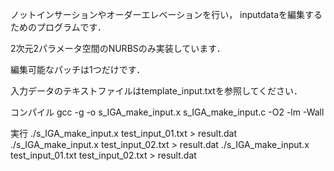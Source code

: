 
ノットインサーションやオーダーエレベーションを行い，
inputdataを編集するためのプログラムです．

2次元2パラメータ空間のNURBSのみ実装しています．

編集可能なパッチは1つだけです．

入力データのテキストファイルはtemplate_input.txtを参照してください．

コンパイル
gcc -g -o s_IGA_make_input.x s_IGA_make_input.c -O2 -lm -Wall

実行
./s_IGA_make_input.x test_input_01.txt > result.dat
./s_IGA_make_input.x test_input_02.txt > result.dat
./s_IGA_make_input.x test_input_01.txt test_input_02.txt > result.dat